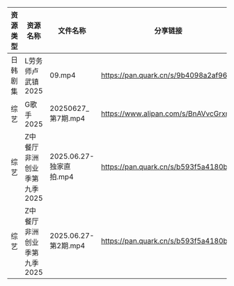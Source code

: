 | 资源类型 | 资源名称             | 文件名称                | 分享链接                                 | 更新时间                |
| ---- | ---------------- | ------------------- | ------------------------------------ | ------------------- |
| 日韩剧集 | L劳务师卢武镇2025      | 09.mp4              | https://pan.quark.cn/s/9b4098a2af96  | 2025-06-28 01:26:59 |
| 综艺   | G歌手2025          | 20250627_第7期.mp4    | https://www.alipan.com/s/BnAVvcGrxme | 2025-06-28 10:04:08 |
| 综艺   | Z中餐厅非洲创业季第九季2025 | 2025.06.27-独家直拍.mp4 | https://pan.quark.cn/s/b593f5a4180b  | 2025-06-28 10:40:59 |
| 综艺   | Z中餐厅非洲创业季第九季2025 | 2025.06.27-第2期.mp4  | https://pan.quark.cn/s/b593f5a4180b  | 2025-06-28 10:41:05 |
